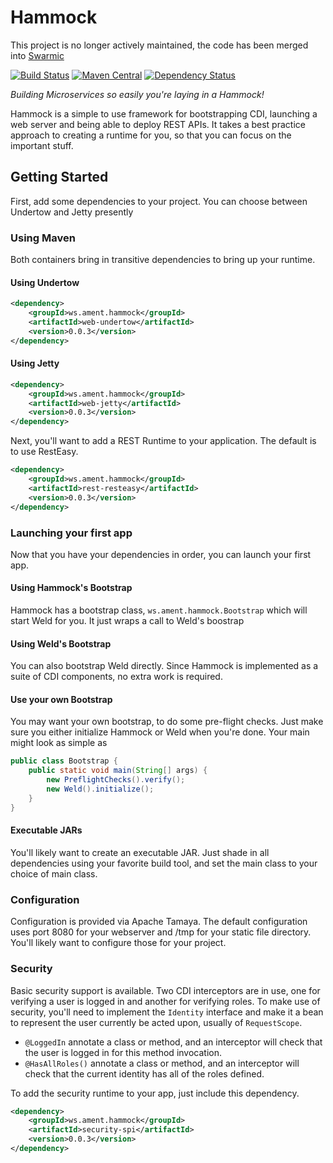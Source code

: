 Hammock
=======

This project is no longer actively maintained, the code has been merged into [Swarmic](https://github.com/swarmic)


[![Build Status](https://travis-ci.org/johnament/hammock.png)](https://travis-ci.org/johnament/hammock)
[![Maven Central](https://maven-badges.herokuapp.com/maven-central/ws.ament.hammock/hammock/badge.png?style=flat)](http://search.maven.org/#search%7Cga%7C1%7Cws.ament.hammock)
[![Dependency Status](https://www.versioneye.com/user/projects/574cdc006497d90039ac460e/badge.svg?style=flat)](https://www.versioneye.com/user/projects/574cdc006497d90039ac460e)

_Building Microservices so easily you're laying in a Hammock!_

Hammock is a simple to use framework for bootstrapping CDI, launching a web server and being able to deploy REST APIs.  It takes a best practice approach to creating a runtime for you, so that you can focus on the important stuff.

## Getting Started

First, add some dependencies to your project.  You can choose between Undertow and Jetty presently

### Using Maven

Both containers bring in transitive dependencies to bring up your runtime.

#### Using Undertow

```xml
<dependency>
    <groupId>ws.ament.hammock</groupId>
    <artifactId>web-undertow</artifactId>
    <version>0.0.3</version>
</dependency>
```

#### Using Jetty

```xml
<dependency>
    <groupId>ws.ament.hammock</groupId>
    <artifactId>web-jetty</artifactId>
    <version>0.0.3</version>
</dependency>
```

Next, you'll want to add a REST Runtime to your application.  The default is to use RestEasy.

```xml
<dependency>
    <groupId>ws.ament.hammock</groupId>
    <artifactId>rest-resteasy</artifactId>
    <version>0.0.3</version>
</dependency>
```

### Launching your first app

Now that you have your dependencies in order, you can launch your first app.  

#### Using Hammock's Bootstrap

Hammock has a bootstrap class, `ws.ament.hammock.Bootstrap` which will start Weld for you.  It just wraps a call to Weld's boostrap

#### Using Weld's Bootstrap

You can also bootstrap Weld directly.  Since Hammock is implemented as a suite of CDI components, no extra work is required.

#### Use your own Bootstrap

You may want your own bootstrap, to do some pre-flight checks.  Just make sure you either initialize Hammock or Weld when you're done.  Your main might look as simple as

```java
public class Bootstrap {
    public static void main(String[] args) {
        new PreflightChecks().verify();
        new Weld().initialize();
    }
}
```

#### Executable JARs

You'll likely want to create an executable JAR.  Just shade in all dependencies using your favorite build tool, and set the main class to your choice of main class.

### Configuration

Configuration is provided via Apache Tamaya.  The default configuration uses port 8080 for your webserver and /tmp for your static file directory.  You'll likely want to configure those for your project.

### Security

Basic security support is available.  Two CDI interceptors are in use, one for verifying a user is logged in and another for verifying roles.  To make use of security, you'll need to implement the `Identity` interface and make it a bean to represent the user currently be acted upon, usually of `RequestScope`.  
* `@LoggedIn` annotate a class or method, and an interceptor will check that the user is logged in for this method invocation.
* `@HasAllRoles()` annotate a class or method, and an interceptor will check that the current identity has all of the roles defined.

To add the security runtime to your app, just include this dependency.

```xml
<dependency>
    <groupId>ws.ament.hammock</groupId>
    <artifactId>security-spi</artifactId>
    <version>0.0.3</version>
</dependency>
```

